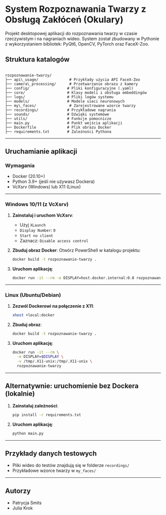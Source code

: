 
# System Rozpoznawania Twarzy z Obsługą Zakłóceń (Okulary)

Projekt desktopowej aplikacji do rozpoznawania twarzy w czasie rzeczywistym i na nagraniach wideo. System został zbudowany w Pythonie z wykorzystaniem bibliotek: PyQt6, OpenCV, PyTorch oraz FaceX-Zoo.

## Struktura katalogów

```

rozpoznawanie-twarzy/
├── api\_usage/              # Przykłady użycia API FaceX-Zoo
├── camera\_processing/      # Przetwarzanie obrazu z kamery
├── config/                 # Pliki konfiguracyjne (.yaml)
├── core/                   # Klasy modeli i obsługa embeddingów
├── logs/                   # Pliki logów systemu
├── models/                 # Modele sieci neuronowych
├── my\_faces/               # Zarejestrowane wzorce twarzy
├── recordings/             # Przykładowe nagrania
├── sounds/                 # Dźwięki systemowe
├── utils/                  # Funkcje pomocnicze
├── main.py                 # Punkt wejścia aplikacji
├── Dockerfile              # Plik obrazu Docker
├── requirements.txt        # Zależności Pythona
```
---

## Uruchamianie aplikacji

### Wymagania

- Docker (20.10+)
- Python 3.9+ (jeśli nie używasz Dockera)
- VcXsrv (Windows) lub X11 (Linux)

---

### Windows 10/11 (z VcXsrv)

1. **Zainstaluj i uruchom VcXsrv**:
   - Użyj `XLaunch`
   - `Display Number`: `0`
   - `Start no client`
   - Zaznacz: `Disable access control`

2. **Zbuduj obraz Docker**:
   Otwórz PowerShell w katalogu projektu:

   ```bash
   docker build -t rozpoznawanie-twarzy .
    ```

3. **Uruchom aplikację**:

   ```bash
   docker run -it --rm -e DISPLAY=host.docker.internal:0.0 rozpoznawanie-twarzy
   ```

---

### Linux (Ubuntu/Debian)

1. **Zezwól Dockerowi na połączenie z X11**:

   ```bash
   xhost +local:docker
   ```

2. **Zbuduj obraz**:

   ```bash
   docker build -t rozpoznawanie-twarzy .
   ```

3. **Uruchom aplikację**:

   ```bash
   docker run -it --rm \
     -e DISPLAY=$DISPLAY \
     -v /tmp/.X11-unix:/tmp/.X11-unix \
     rozpoznawanie-twarzy
   ```

---

## Alternatywnie: uruchomienie bez Dockera (lokalnie)

1. **Zainstaluj zależności**:

   ```bash
   pip install -r requirements.txt
   ```

2. **Uruchom aplikację**:

   ```bash
   python main.py
   ```

---

## Przykłady danych testowych

* Pliki wideo do testów znajdują się w folderze `recordings/`
* Przykładowe wzorce twarzy w `my_faces/`

---

## Autorzy

* Patrycja Smits
* Julia Krok